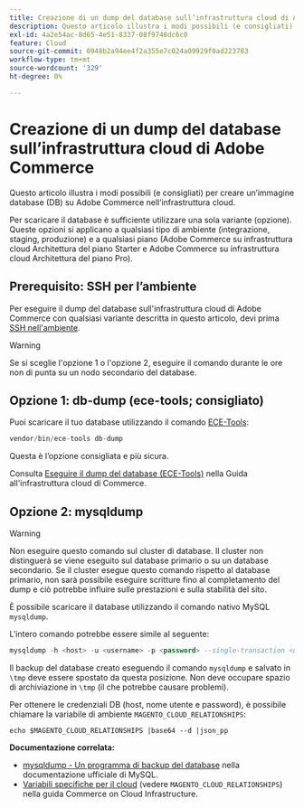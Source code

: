```yaml
---
title: Creazione di un dump del database sull’infrastruttura cloud di Adobe Commerce
description: Questo articolo illustra i modi possibili (e consigliati) per creare un’immagine database (DB) su Adobe Commerce nell’infrastruttura cloud.
exl-id: 4a2e54ac-8d65-4e51-8337-08f9748dc6c0
feature: Cloud
source-git-commit: 0948b2a94ee4f2a355e7c024a09929f0ad223783
workflow-type: tm+mt
source-wordcount: '329'
ht-degree: 0%

---
```


# Creazione di un dump del database sull’infrastruttura cloud di Adobe Commerce

Questo articolo illustra i modi possibili (e consigliati) per creare un’immagine database (DB) su Adobe Commerce nell’infrastruttura cloud.

Per scaricare il database è sufficiente utilizzare una sola variante (opzione). Queste opzioni si applicano a qualsiasi tipo di ambiente (integrazione, staging, produzione) e a qualsiasi piano (Adobe Commerce su infrastruttura cloud Architettura del piano Starter e Adobe Commerce su infrastruttura cloud Architettura del piano Pro).

## Prerequisito: SSH per l’ambiente

Per eseguire il dump del database sull&#39;infrastruttura cloud di Adobe Commerce con qualsiasi variante descritta in questo articolo, devi prima [SSH nell&#39;ambiente](https://experienceleague.adobe.com/docs/commerce-cloud-service/user-guide/develop/secure-connections.html?lang=it).

>[!WARNING]
>
>Se si sceglie l&#39;opzione 1 o l&#39;opzione 2, eseguire il comando durante le ore non di punta su un nodo secondario del database.

## Opzione 1: db-dump (**ece-tools; consigliato**)

Puoi scaricare il tuo database utilizzando il comando [ECE-Tools](https://experienceleague.adobe.com/docs/commerce-cloud-service/user-guide/dev-tools/ece-tools/update-package.html?lang=it):

```php
vendor/bin/ece-tools db-dump
```

Questa è l’opzione consigliata e più sicura.

Consulta [Eseguire il dump del database (ECE-Tools)](https://experienceleague.adobe.com/docs/commerce-cloud-service/user-guide/develop/storage/database-dump.html?lang=it) nella Guida all&#39;infrastruttura cloud di Commerce.

## Opzione 2: mysqldump

>[!WARNING]
>
>Non eseguire questo comando sul cluster di database. Il cluster non distinguerà se viene eseguito sul database primario o su un database secondario. Se il cluster esegue questo comando rispetto al database primario, non sarà possibile eseguire scritture fino al completamento del dump e ciò potrebbe influire sulle prestazioni e sulla stabilità del sito.

È possibile scaricare il database utilizzando il comando nativo MySQL `mysqldump`.

L&#39;intero comando potrebbe essere simile al seguente:

```sql
mysqldump -h <host> -u <username> -p <password> --single-transaction <db_name> | gzip > /tmp/<dump_name>.sql.gz
```

Il backup del database creato eseguendo il comando `mysqldump` e salvato in `\tmp` deve essere spostato da questa posizione. Non deve occupare spazio di archiviazione in `\tmp` (il che potrebbe causare problemi).

Per ottenere le credenziali DB (host, nome utente e password), è possibile chiamare la variabile di ambiente `MAGENTO_CLOUD_RELATIONSHIPS`:

```
echo $MAGENTO_CLOUD_RELATIONSHIPS |base64 --d |json_pp
```

**Documentazione correlata:**

* [mysqldump - Un programma di backup del database](https://dev.mysql.com/doc/refman/8.0/en/mysqldump.html) nella documentazione ufficiale di MySQL.
* [Variabili specifiche per il cloud](https://experienceleague.adobe.com/docs/commerce-cloud-service/user-guide/configure/env/stage/variables-cloud.html?lang=it) (vedere `MAGENTO_CLOUD_RELATIONSHIPS`) nella guida Commerce on Cloud Infrastructure.
